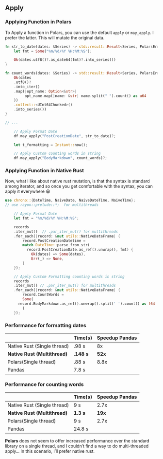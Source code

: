 ## Apply

### Applying Function in Polars

To Apply a function in Polars, you can use the default `apply` or `may_apply`. I prefer the latter. This will mutate the original data.

```rust
fn str_to_date(dates: &Series) -> std::result::Result<Series, PolarsError> {
    let fmt = Some("%m/%d/%Y %H:%M:%S");

    Ok(dates.utf8()?.as_date64(fmt)?.into_series())
}

fn count_words(dates: &Series) -> std::result::Result<Series, PolarsError> {
    Ok(dates
	.utf8()?
	.into_iter()
	.map(|opt_name: Option<&str>| 
		 opt_name.map(|name: &str| name.split(" ").count() as u64
	))
	.collect::<UInt64Chunked>()
	.into_series())
}

// ...

    // Apply Format Date
    df.may_apply("PostCreationDate", str_to_date)?;

    let t_formatting = Instant::now();

    // Apply Custom counting words in string
    df.may_apply("BodyMarkdown", count_words)?;
```

### Applying Function in Native Rust

Now, what I like about native rust mutation, is that the syntax is standard among iterator, and so once you get comfortable with the syntax, you can apply it everywhere 😀

```rust
use chrono::{DateTime, NaiveDate, NaiveDateTime, NaiveTime};
// use rayon::prelude::*;  for multithreads

    // Apply Format Date
    let fmt = "%m/%d/%Y %H:%M:%S";

    records
	.iter_mut()  // .par_iter_mut() for multithreads
	.for_each(|record: &mut utils::NativeDataFrame| {
	    record.PostCreationDatetime =
		match DateTime::parse_from_str(
		  record.PostCreationDate.as_ref().unwrap(), fmt) {
		    Ok(dates) => Some(dates),
		    Err(_) => None,
		}
	});

    // Apply Custom Formatting counting words in string
    records
	.iter_mut() // .par_iter_mut() for multithreads
	.for_each(|record: &mut utils::NativeDataFrame| {
	    record.CountWords =
		Some(
	  record.BodyMarkdown.as_ref().unwrap().split(' ').count() as f64
		)
	});
```

### Performance for formatting dates

| |Time\(s\) |Speedup Pandas |
| --- | --- | --- |
|Native Rust \(Single thread\) |.98 s |8x |
|**Native Rust \(Multithread\)** |**.148 s** |**52x** |
|Polars\(Single thread\) |.88 s |8.8x |
|Pandas |7.8 s | |

### Performance for counting words

| |Time\(s\) |Speedup Pandas |
| --- | --- | --- |
|Native Rust \(Single thread\) |9 s |2.7x |
|**Native Rust \(Multithread\)** |**1.3 s** |**19x** |
|Polars\(Single thread\) |9 s |2.7x |
|Pandas |24.8 s | |

**Polars** does not seem to offer increased performance over the standard library on a single thread, and I couldn’t find a way to do multi-threaded apply… In this scenario, I’ll prefer native rust.

